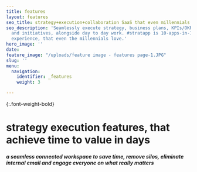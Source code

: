 ```yaml
---
title: features
layout: features
seo_title: strategy+execution+collaboration SaaS that even millennials love
seo_description: 'Seamlessly execute strategy, business plans, KPIs/OKRs, ideation
  and initiatives, alongside day to day work. #stratapp is 10-apps-in-1 seamless user
  experience, that even the millennials love.'
hero_image: ''
date: 
feature_image: "/uploads/feature image - features page-1.JPG"
slug: ''
menu:
  navigation:
    identifier: _features
    weight: 3

---
```

{:.font-weight-bold}

# strategy execution features, that achieve time to value in days

##### a seamless connected workspace to save time, remove silos, eliminate internal email and engage everyone on what really matters
